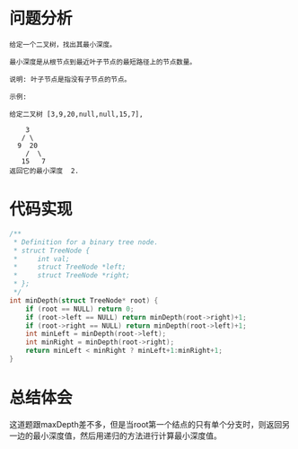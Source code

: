 # 问题分析
	给定一个二叉树，找出其最小深度。
	
	最小深度是从根节点到最近叶子节点的最短路径上的节点数量。
	
	说明: 叶子节点是指没有子节点的节点。
	
	示例:
	
	给定二叉树 [3,9,20,null,null,15,7],
	
	    3
	   / \
	  9  20
	    /  \
	   15   7
	返回它的最小深度  2.
# 代码实现
```C
/**
 * Definition for a binary tree node.
 * struct TreeNode {
 *     int val;
 *     struct TreeNode *left;
 *     struct TreeNode *right;
 * };
 */
int minDepth(struct TreeNode* root) {
    if (root == NULL) return 0;
    if (root->left == NULL) return minDepth(root->right)+1;
    if (root->right == NULL) return minDepth(root->left)+1;
    int minLeft = minDepth(root->left);
    int minRight = minDepth(root->right);
    return minLeft < minRight ? minLeft+1:minRight+1;
}
```
# 总结体会
这道题跟maxDepth差不多，但是当root第一个结点的只有单个分支时，则返回另一边的最小深度值，然后用递归的方法进行计算最小深度值。